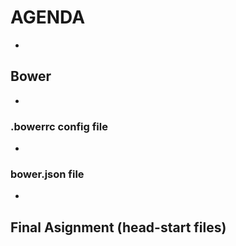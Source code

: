 # AGENDA
- 
## Bower
  - 
  ### .bowerrc config file
  - 
  ### bower.json file 
-
## Final Asignment (head-start files)
